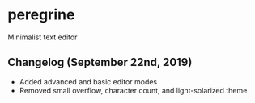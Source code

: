 # peregrine
 Minimalist text editor

## Changelog (September 22nd, 2019)
+ Added advanced and basic editor modes
+ Removed small overflow, character count, and light-solarized theme